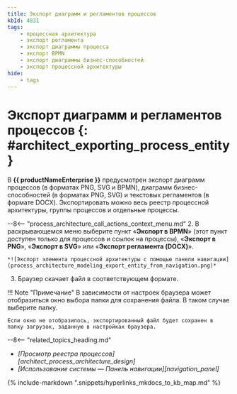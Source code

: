 ```yaml
---
title: Экспорт диаграмм и регламентов процессов
kbId: 4831
tags:
    - процессная архитектура
    - экспорт регламента
    - экспорт диаграммы процесса
    - экспорт BPMN
    - экспорт диаграммы бизнес-способностей
    - экспорт процессной архитектуры
hide:
    - tags
---
```


# Экспорт диаграмм и регламентов процессов {: #architect_exporting_process_entity}

В **{{ productNameEnterprise }}** предусмотрен экспорт диаграмм процессов (в форматах PNG, SVG и BPMN), диаграмм бизнес-способностей (в форматах PNG, SVG) и текстовых регламентов (в формате DOCX). Экспортировать можно весь реестр процессной архитектуры, группы процессов и отдельные процессы.

--8<-- "process_architecture_call_actions_context_menu.md"
2. В раскрывающемся меню выберите пункт «**Экспорт в BPMN**» (этот пункт доступен только для процессов и ссылок на процессы), «**Экспорт в PNG**», «**Экспорт в SVG**» или «**Экспорт регламента (DOCX)**».

    *![Экспорт элемента процессной архитектуры с помощью панели навигации](process_architecture_modeling_export_entity_from_navigation.png)*

3. Браузер скачает файл в соответствующем формате.

!!! Note "Примечание"
    В зависимости от настроек браузера может отобразиться окно выбора папки для сохранения файла. В таком случае выберите папку.

    Если окно не отобразилось, экспортированный файл будет сохранен в папку загрузок, заданную в настройках браузера.

<div class="relatedTopics" markdown="block">

--8<-- "related_topics_heading.md"

- _[Просмотр реестра процессов][architect_process_architecture_design]_
- _[Использование системы — Панель навигации][navigation_panel]_

</div>

{% include-markdown ".snippets/hyperlinks_mkdocs_to_kb_map.md" %}
